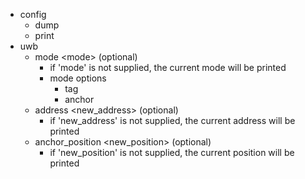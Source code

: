 * config
    * dump
    * print
* uwb
    * mode \<mode> (optional)
        * if 'mode' is not supplied, the current mode will be printed
        * mode options
            * tag
            * anchor
    * address \<new_address> (optional)
        * if 'new_address' is not supplied, the current address will be printed
    * anchor_position \<new_position> (optional)
        * if 'new_position' is not supplied, the current position will be printed
